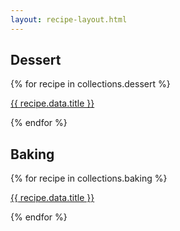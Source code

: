 ```yaml
---
layout: recipe-layout.html
---
```

<h2>Dessert</h2>
{% for recipe in collections.dessert %}
<p><a href="{{recipe.url}}">{{ recipe.data.title }}</a></p>
{% endfor %}

<h2>Baking</h2>
{% for recipe in collections.baking %}
<p><a href="{{recipe.url}}">{{ recipe.data.title }}</a></p>
{% endfor %}
